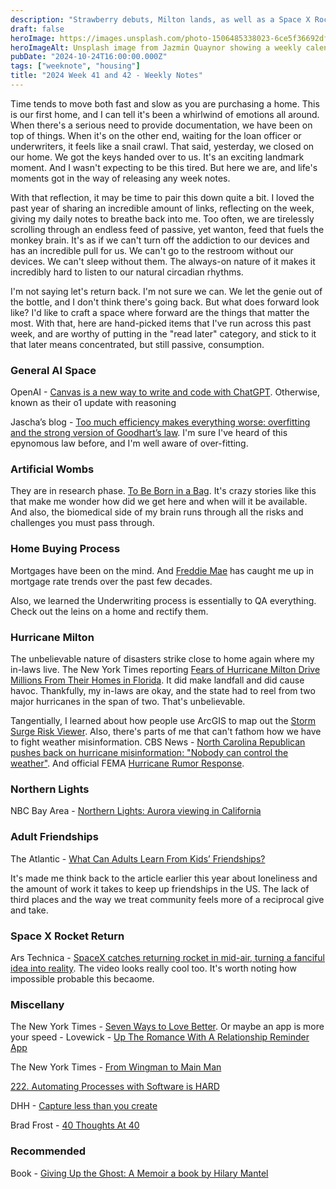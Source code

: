 ```yaml
---
description: "Strawberry debuts, Milton lands, as well as a Space X Rocket. We re-explore adult friendships, the northern lights, and how to love better."
draft: false
heroImage: https://images.unsplash.com/photo-1506485338023-6ce5f36692df?ixlib=rb-4.0.3&ixid=M3wxMjA3fDB8MHxwaG90by1wYWdlfHx8fGVufDB8fHx8fA%3D%3D&auto=format&fit=crop&w=2370&q=80
heroImageAlt: Unsplash image from Jazmin Quaynor showing a weekly calendar
pubDate: "2024-10-24T16:00:00.000Z"
tags: ["weeknote", "housing"]
title: "2024 Week 41 and 42 - Weekly Notes"
---
```


Time tends to move both fast and slow as you are purchasing a home. This is our first home, and I can tell it's been a whirlwind of emotions all around. When there's a serious need to provide documentation, we have been on top of things. When it's on the other end, waiting for the loan officer or underwriters, it feels like a snail crawl. That said, yesterday, we closed on our home. We got the keys handed over to us. It's an exciting landmark moment. And I wasn't expecting to be this tired. But here we are, and life's moments got in the way of releasing any week notes.

With that reflection, it may be time to pair this down quite a bit. I loved the past year of sharing an incredible amount of links, reflecting on the week, giving my daily notes to breathe back into me. Too often, we are tirelessly scrolling through an endless feed of passive, yet wanton, feed that fuels the monkey brain. It's as if we can't turn off the addiction to our devices and has an incredible pull for us. We can't go to the restroom without our devices. We can't sleep without them. The always-on nature of it makes it incredibly hard to listen to our natural circadian rhythms.

I'm not saying let's return back. I'm not sure we can. We let the genie out of the bottle, and I don't think there's going back. But what does forward look like? I'd like to craft a space where forward are the things that matter the most. With that, here are hand-picked items that I've run across this past week, and are worthy of putting in the "read later" category, and stick to it that later means concentrated, but still passive, consumption.

### General AI Space

OpenAI - [Canvas is a new way to write and code with ChatGPT](https://openai.com/index/introducing-canvas/). Otherwise, known as their o1 update with reasoning

Jascha’s blog - [Too much efficiency makes everything worse: overfitting and the strong version of Goodhart’s law](https://sohl-dickstein.github.io/2022/11/06/strong-Goodhart.html). I'm sure I've heard of this epynomous law before, and I'm well aware of over-fitting.

### Artificial Wombs

They are in research phase. [To Be Born in a Bag](https://press.asimov.com/articles/artificial-wombs). It's crazy stories like this that make me wonder how did we get here and when will it be available. And also, the biomedical side of my brain runs through all the risks and challenges you must pass through.

### Home Buying Process

Mortgages have been on the mind. And [Freddie Mae](https://www.freddiemac.com/pmms/pmms_archives) has caught me up in mortgage rate trends over the past few decades.

Also, we learned the Underwriting process is essentially to QA everything. Check out the leins on a home and rectify them.

### Hurricane Milton

The unbelievable nature of disasters strike close to home again where my in-laws live. The New York Times reporting [Fears of Hurricane Milton Drive Millions From Their Homes in Florida](https://www.nytimes.com/2024/10/08/weather/hurricane-milton-florida-evacuations.html). It did make landfall and did cause havoc. Thankfully, my in-laws are okay, and the state had to reel from two major hurricanes in the span of two. That's unbelievable.

Tangentially, I learned about how people use ArcGIS to map out the [Storm Surge Risk Viewer](https://www.arcgis.com/apps/instant/sidebar/index.html?appid=7c47f1ae3d214946bc89a327ca87481b). Also, there's parts of me that can't fathom how we have to fight weather misinformation. CBS News - [North Carolina Republican pushes back on hurricane misinformation: "Nobody can control the weather"](https://www.cbsnews.com/news/chuck-edwards-north-carolina-hurricane-helene-fact-check/). And official FEMA [Hurricane Rumor Response](https://www.fema.gov/disaster/current/hurricane-helene/rumor-response).

### Northern Lights

NBC Bay Area - [Northern Lights: Aurora viewing in California](https://www.nbcbayarea.com/weather/northern-lights-aurora-borealis-bay-area/3675388/)

### Adult Friendships

The Atlantic - [What Can Adults Learn From Kids’ Friendships?](https://www.theatlantic.com/family/archive/2023/08/childhood-friendship-benefits-play/675158/)

It's made me think back to the article earlier this year about loneliness and the amount of work it takes to keep up friendships in the US. The lack of third places and the way we treat community feels more of a reciprocal give and take.

### Space X Rocket Return

Ars Technica - [SpaceX catches returning rocket in mid-air, turning a fanciful idea into reality](https://arstechnica.com/space/2024/10/spacex-catches-returning-rocket-in-mid-air-turning-a-fanciful-idea-into-reality/?itm_source=parsely-api). The video looks really cool too. It's worth noting how impossible probable this becaome.

### Miscellany

The New York Times - [Seven Ways to Love Better](https://www.nytimes.com/2024/10/11/style/modern-love-7-lessons.html?campaign_id=9&emc=edit_nn_20241012&instance_id=136700&nl=the-morning&regi_id=197092347&segment_id=180255&user_id=53888c42b17ce2b613ad43a8e73d64ef). Or maybe an app is more your speed - Lovewick - [Up The Romance With A Relationship Reminder App](https://lovewick.com/relationship-reminders-app/)

The New York Times - [From Wingman to Main Man](https://www.nytimes.com/2024/10/11/style/wilson-payamps-cameron-kirk-wedding.html?campaign_id=9&emc=edit_nn_20241013&instance_id=136758&nl=the-morning&regi_id=197092347&segment_id=180322&user_id=53888c42b17ce2b613ad43a8e73d64ef)

[222. Automating Processes with Software is HARD](https://hardcoresoftware.learningbyshipping.com/p/222-automating-processes-with-software)

DHH - [Capture less than you create](https://world.hey.com/dhh/capture-less-than-you-create-c30e462e?utm_source=tldrnewsletter)

Brad Frost - [40 Thoughts At 40](https://bradfrost.com/blog/post/40-thoughts-at-40/)

### Recommended

Book - [Giving Up the Ghost: A Memoir a book by Hilary Mantel](https://bookshop.org/p/books/giving-up-the-ghost-a-memoir-hilary-mantel/12297694?ean=9780312423629)
